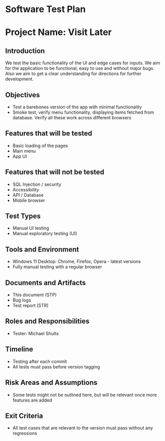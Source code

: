 # Software Test Plan
# Project Name: Visit Later

## Introduction
We test the basic functionality of the UI and edge cases for inputs. We aim for the application to be functional, easy to use and without major bugs. Also we aim to get a clear understanding for directions for further development.

## Objectives
- Test a barebones version of the app with minimal functionality
- Smoke test, verify menu functionality, displaying items fetched from database. Verify all these work across different browsers

## Features that will be tested
- Basic loading of the pages
- Main menu
- App UI

## Features that will not be tested
- SQL Injection / security
- Accessibility
- API / Database
- Mobile browser

## Test Types
- Manual UI testing
- Manual exploratory testing (UI)

## Tools and Environment
- Windows 11 Desktop: Chrome, Firefox, Opera - latest versions
- Fully manual testing with a regular browser

## Documents and Artifacts
- This document (STP)
- Bug logs
- Test report (STR)

## Roles and Responsibilities
- Tester: Michael Shults

## Timeline
- Testing after each commit
- All tests must pass before version tagging

## Risk Areas and Assumptions
- Some tests might not be outlined here, but will be relevant once more
features are added

## Exit Criteria
- All test cases that are relevant to the version must pass without any regressions




